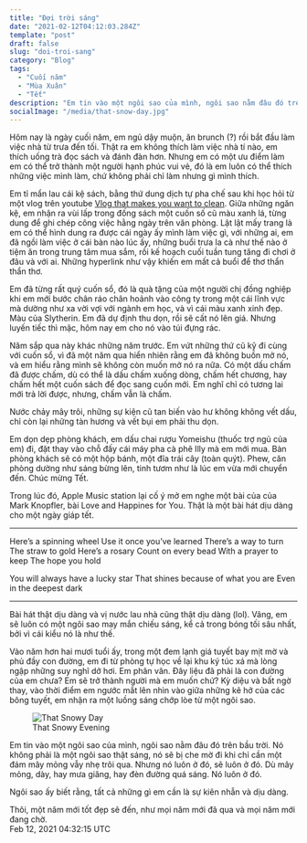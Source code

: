 ```yaml
---
title: "Đợi trời sáng"
date: "2021-02-12T04:12:03.284Z"
template: "post"
draft: false
slug: "doi-troi-sang"
category: "Blog"
tags:
  - "Cuối năm"
  - "Mùa Xuân"
  - "Tết"
description: "Em tin vào một ngôi sao của mình, ngôi sao nằm đâu đó trên bầu trời. Nó không phải là một ngôi sao thật sáng, nó sẽ bị che mờ đi khi chỉ cần một đám mây mỏng vẫy nhẹ trôi qua. Nhưng nó luôn ở đó, sẽ luôn ở đó. Dù mây mỏng, dày, hay mưa giăng, hay đèn đường quá sáng. Nó luôn ở đó."
socialImage: "/media/that-snow-day.jpg"
---
```


Hôm nay là ngày cuối năm, em ngủ dậy muộn, ăn brunch (?) rồi bắt đầu làm việc nhà từ trưa đến tối. Thật ra em không thích làm việc nhà tí nào, em thích uống trà đọc sách và đánh đàn hơn. Nhưng em có một ưu điểm làm em có thể trở thành một người hạnh phúc vui vẻ, đó là em luôn có thể thích những việc mình làm, chứ không phải chỉ làm nhưng gì mình thích. 

Em tỉ mẩn lau cái kệ sách, bằng thứ dung dịch tự pha chế sau khi học hỏi từ một vlog trên youtube [Vlog that makes you want to clean](https://www.youtube.com/watch?v=M_35QbazHsk&ab_channel=%ED%95%B4%EA%B7%B8%EB%A6%B0%EB%8B%AChaegreendal). Giữa những ngăn kệ, em nhận ra vùi lấp trong đống sách một cuốn số cũ màu xanh lá, từng dung để ghi chép công việc hằng ngày trên văn phòng. Lật lật mấy trang là em có thể hình dung ra được cái ngày ấy mình làm việc gì, với những ai, em đã ngồi làm việc ở cái bàn nào lúc ấy, những buổi trưa la cà như thế nào ở tiệm ăn trong trung tâm mua sắm, rồi kế hoạch cuối tuần tung tăng đi chơi ở đâu và với ai. Những hyperlink như vậy khiến em mất cả buổi để thơ thẩn thẩn thơ. 

Em đã từng rất quý cuốn sổ, đó là quà tặng của một người chị đồng nghiệp khi em mới bước chân ráo chân hoảnh vào công ty trong một cái lĩnh vực mà dường như xa vời vợi với ngành em học, và vì cái màu xanh xinh đẹp. Màu của Slytherin. Em đã dự định thu dọn, rồi sẽ cất nó lên giá. Nhưng luyến tiếc thì mặc, hôm nay em cho nó vào túi đựng rác. 

Năm sắp qua này khác những năm trước. Em vứt những thứ cũ kỹ đi cùng với cuốn sổ, vì đã một năm qua hiển nhiên rằng em đã không buồn mở nó, và em hiểu rằng mình sẽ không còn muốn mở nó ra nữa. Có một dấu chấm đã được chấm, dù có thể là dấu chấm xuống dòng, chấm hết chương, hay chấm hết một cuốn sách để đọc sang cuốn mới. Em nghĩ chỉ có tương lai mới trả lời được, nhưng, chấm vẫn là chấm. 

Nước chảy mây trôi, những sự kiện cũ tan biến vào hư không không vết dấu, chỉ còn lại những tàn hương và vết bụi em phải thu dọn.
 
Em dọn dẹp phòng khách, em dấu chai rượu Yomeishu (thuốc trợ ngủ của em) đi, đặt thay vào chỗ đấy cái máy pha cà phê Illy mà em mới mua. Bàn phòng khách sẽ có một hộp bánh, một đĩa trái cây (toàn quýt). Phew, căn phòng dường như sáng bừng lên, tinh tươm như là lúc em vừa mới chuyển đến. Chúc mừng Tết. 

Trong lúc đó, Apple Music station lại cố ý mở em nghe một bài của của Mark Knopfler, bài Love and Happines for You. Thật là một bài hát dịu dàng cho một ngày giáp tết.

***

Here’s a spinning wheel
Use it once you’ve learned
There’s a way to turn
The straw to gold
Here’s a rosary
Count on every bead
With a prayer to keep
The hope you hold

You will always have a lucky star
That shines because of what you are
Even in the deepest dark

***

Bài hát thật dịu dàng và vị nước lau nhà cũng thật dịu dàng (lol). Vâng, em sẽ luôn có một ngôi sao may mắn chiếu sáng, kể cả trong bóng tối sâu nhất, bởi vì cái kiểu nó là như thế.

Vào năm hơn hai mươi tuổi ấy, trong một đem lạnh giá tuyết bay mịt mờ và phủ đầy con đường, em đi từ phòng tự học về lại khu ký túc xá mà lòng ngập những suy nghĩ dở hơi. Em phân vân. Đây liệu đã phải là con đường của em chưa? Em sẽ trở thành người mà em muốn chứ? Kỳ diệu và bất ngờ thay, vào thời điểm em ngước mắt lên nhìn vào giữa những kẽ hở của các bông tuyết, em nhận ra một luồng sáng chớp lòe từ một ngôi sao.  
<figure class="float-right" style="width: 240px">
	<img src="/media/that-snow-day.jpg" alt="That Snowy Day">
	<figcaption>That Snowy Evening </figcaption>
</figure>

Em tin vào một ngôi sao của mình, ngôi sao nằm đâu đó trên bầu trời. Nó không phải là một ngôi sao thật sáng, nó sẽ bị che mờ đi khi chỉ cần một đám mây mỏng vẫy nhẹ trôi qua. Nhưng nó luôn ở đó, sẽ luôn ở đó. Dù mây mỏng, dày, hay mưa giăng, hay đèn đường quá sáng. Nó luôn ở đó. 

Ngôi sao ấy biết rằng, tất cả những gì em cần là sự kiên nhẫn và dịu dàng.   

Thôi, một năm mới tốt đẹp sẽ đến, như mọi năm mới đã qua và mọi năm mới đang chờ.   
Feb 12, 2021 04:32:15 UTC 



